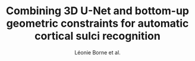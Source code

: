 ---
cat: gaia
subcat: architecture
bestof: false
author: Léonie Borne et al.
title: Combining 3D U-Net and bottom-up geometric constraints for automatic cortical sulci recognition
year: 2019
type: inproceedings
url: https -//openreview.net/forum?id=ryl0VTZCtV
---